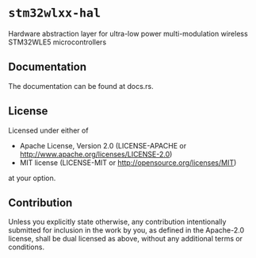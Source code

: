 # `stm32wlxx-hal`
Hardware abstraction layer for ultra-low power multi-modulation wireless STM32WLE5 microcontrollers


## Documentation

The documentation can be found at docs.rs.

## License

Licensed under either of

* Apache License, Version 2.0 (LICENSE-APACHE or http://www.apache.org/licenses/LICENSE-2.0)
* MIT license (LICENSE-MIT or http://opensource.org/licenses/MIT)

at your option.

## Contribution

Unless you explicitly state otherwise, any contribution intentionally submitted for inclusion in the work by you, as defined in the Apache-2.0 license, shall be dual licensed as above, without any additional terms or conditions.
